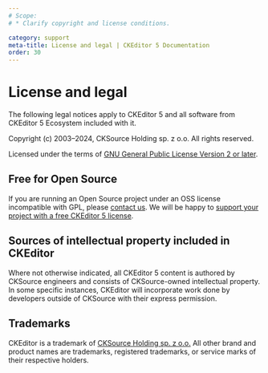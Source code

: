 ```yaml
---
# Scope:
# * Clarify copyright and license conditions.

category: support
meta-title: License and legal | CKEditor 5 Documentation
order: 30
---
```


# License and legal

The following legal notices apply to CKEditor&nbsp;5 and all software from CKEditor&nbsp;5 Ecosystem included with it.

Copyright (c) 2003–2024, CKSource Holding sp. z o.o. All rights reserved.

Licensed under the terms of [GNU General Public License Version 2 or later](http://www.gnu.org/licenses/old-licenses/gpl-2.0.html).

## Free for Open Source

If you are running an Open Source project under an OSS license incompatible with GPL, please [contact us](https://ckeditor.com/contact/). We will be happy to [support your project with a free CKEditor&nbsp;5 license](https://ckeditor.com/wysiwyg-editor-open-source/).

## Sources of intellectual property included in CKEditor

Where not otherwise indicated, all CKEditor&nbsp;5 content is authored by CKSource engineers and consists of CKSource-owned intellectual property. In some specific instances, CKEditor will incorporate work done by developers outside of CKSource with their express permission.

## Trademarks

CKEditor is a trademark of [CKSource Holding sp. z o.o.](http://cksource.com/) All other brand and product names are trademarks, registered trademarks, or service marks of their respective holders.
